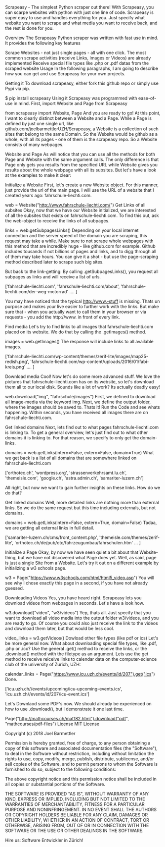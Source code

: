Scrapeasy - The simplest Python scraper out there!
With Scrapeasy, you can scarpe websites with python with just one line of code. Scrapeasy is super easy to use and handles everything for you. Just specify what website you want to scrape and what media you want to receive back, and the rest is done for you.

Overview
The Scrapeasy Python scraper was written with fast use in mind. It provides the following key features

Scrape Websites - not just single pages - all with one click.
The most common scrape activities (receive Links, Images or Videos) are already implemented
Receive special file types like .php or .pdf datas from the scraped website
Usage
In the following paragraphs, I am going to describe how you can get and use Scrapeasy for your own projects.

Getting it
To download scrapeasy, either fork this github repo or simply use Pypi via pip.

$ pip install scrapeasy
Using it
Scrapeasy was programmed with ease-of-use in mind. First, import Website and Page from Scrapeasy

from scrapeasy import Website, Page
And you are ready to go! At this point, I want to clearly distinct between a Website and a Page. While a Page is defined by just one single url, like github.com/joelbarmettlerUZH/Scrapeasy, a Website is a collection of such sites that belong to the same Domain. So the Website would be github as a whole, with all its pages - one of them is the scrapeasy repo. So a Website consists of many webpages.

Website and Page
As will notice that you can use all the methods for both Page and Website with the same argument calls. The only difference is that Page only gets you results from the specified URL while Website gives you results about the whole webpage with all its subsites. But let's have a look at the examples to make it clear:

Initialize a Website
First, let's create a new Website object. For this manner, just provide the url of the main page. I will use the URL of a website that I created years ago: fahrschule-liechti.com.

web = Website("http://www.fahrschule-liechti.com/")
Get Links of all subsites
Okay, now that we have our Website initialized, we are interested of all the subsites that exists on fahrschule-liechti.com. To find this out, ask the web-object to receive the links of all subpages.

links = web.getSubpagesLinks()
Depending on your local internet connection and the server speed of the domain you are scraping, this request may take a while. Make sure to not scrape whole webpages with this method that are incredibly huge - like github.com for example. Github includes tousands if not billions of pages and links, and to digg through all of them may take hours. You can give it a shot - but use the page-scraping method described later to scrape such big sites.

But back to the link-getting: By calling .getSubpagesLinks(), you request all subpages as links and will receive a list of urls.

['fahrschule-liechti.com', 'fahrschule-liechti.com/about', 'fahrschule-liechti.com/der-weg-motorrad' .... ]

You may have noticed that the typical http://www.-stuff is missing. Thats un purpose and makes your live easier to further work with the links. But make sure that - when you actually want to call them in your browser or via requests - you add the http://www. in front of every link.

Find media
Let's try to find links to all images that fahrschule-liechti.com placed on its website. We do that by calling the .getImages() method.

images = web.getImages()
The response will include links to all available images.

['fahrschule-liechti.com/wp-content/themes/zerif-lite/images/map25-redish.png', 'fahrschule-liechti.com/wp-content/uploads/2016/01/fabi-kreis.png' .... ]

Download media
Cool! Now let's do some more advanced stuff. We love the pictures that fahrschule-liechti.com has on its website, so let's download them all to our local disk. Sounds like a lot of work? Its actually deadly easy!

web.download("img", "fahrschule/images")
First, we defined to download all image-media via the keyword img. Next, we define the output folder, where the images should be saved to. Thats it! Run the Code and see whats happening. Within seconds, you have received all images there are on fahrschule-liechti.com.

Get linked domains
Next, lets find out to what pages fahrschule-liechti.com is linking to. To get a general overview, let's just find out to what other domains it is linking to. For that reason, we specify to only get the domain-links.

domains = web.getLinks(intern=False, extern=False, domain=True)
What we get back is a list of all domains that are somewhere linked on fahrschule-liechti.com

['orthotec.ch', 'wordpress.org', 'strassenverkehrsamt.lu.ch', 'themeisle.com', 'google.ch', 'astra.admin.ch', 'samariter-luzern.ch']

All right, but now we want to gain further insights on these links. How do we do that?

Get linked domains
Well, more detailed links are nothing more than external links. So we do the same request but this time including externals, but not domains.

domains = web.getLinks(intern=False, extern=True, domain=False)
Tadaa, we are getting all external links in full detail.

['samariter-luzern.ch/cms/front_content.php', 'themeisle.com/themes/zerif-lite', 'orthotec.ch/de/pub/otc/fahrzeugumbau/fahrschulen.htm' ... ]

Initialize a Page
Okay, by now we have seen quiet a bit about that Website-thing, but we have not discovered what Page does yet. Well, as said, page is just a single Site from a Website. Let's try it out on a different example by initializing a w3 schools page.

w3 = Page("https://www.w3schools.com/html/html5_video.asp")
You will see why I chose exactly this page in a second, if you have not already guessed.

Downloading Videos
Yes, you have heard right. Scrapeasy lets you download videos from webpages in seconds. Let's have a look how.

w3.download("video", "w3/videos")
Yep, thats all. Just specify that you want to download all video media into the output folder w3/videos, and you are ready to go. Of course you could also just receive the link to the videos and download them later, but that would be less cool.

video_links = w3.getVideos()
Dowload other file types (like pdf or ics)
Let's be more general now. What about downloading special file types, like .pdf, .php or .ico? Use the general .get() method to receive the links, or the .download() method with the filetype as an argument. Lets use the get method to receive reiceive links to calendar data on the computer-science club of the university of Zurich, UZH:

calendar_links = Page("https://www.icu.uzh.ch/events/id/207").get("ics")
Done.

['icu.uzh.ch//events/upcoming/icu-upcoming-events.ics', 'icu.uzh.ch//events/id/207/icu-event.ics']

Let's Downlaod some PDF's now. We should already be experienced on how to use .download(), but I demonstrate it one last time.

Page("http://mathcourses.ch/mat182.html").download("pdf", "mathcourses/pdf-files")
License
MIT License

Copyright (c) 2018 Joel Barmettler

Permission is hereby granted, free of charge, to any person obtaining a copy of this software and associated documentation files (the "Software"), to deal in the Software without restriction, including without limitation the rights to use, copy, modify, merge, publish, distribute, sublicense, and/or sell copies of the Software, and to permit persons to whom the Software is furnished to do so, subject to the following conditions:

The above copyright notice and this permission notice shall be included in all copies or substantial portions of the Software.

THE SOFTWARE IS PROVIDED "AS IS", WITHOUT WARRANTY OF ANY KIND, EXPRESS OR IMPLIED, INCLUDING BUT NOT LIMITED TO THE WARRANTIES OF MERCHANTABILITY, FITNESS FOR A PARTICULAR PURPOSE AND NONINFRINGEMENT. IN NO EVENT SHALL THE AUTHORS OR COPYRIGHT HOLDERS BE LIABLE FOR ANY CLAIM, DAMAGES OR OTHER LIABILITY, WHETHER IN AN ACTION OF CONTRACT, TORT OR OTHERWISE, ARISING FROM, OUT OF OR IN CONNECTION WITH THE SOFTWARE OR THE USE OR OTHER DEALINGS IN THE SOFTWARE.

Hire us: Software Entwickler in Zürich!